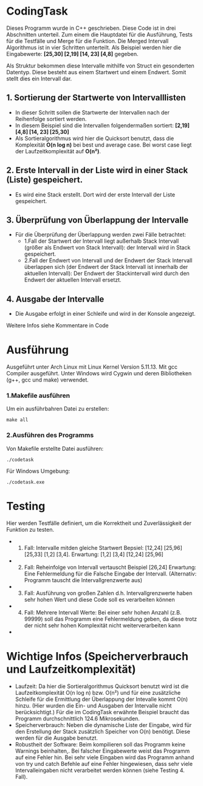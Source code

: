 # CodingTask

Dieses Programm wurde in C++ geschrieben. Diese Code ist in drei Abschnitten unterteil. Zum einem die Hauptdatei für die Ausführung, Tests für die Testfälle und Merge für die Funktion. Die Merged Intervall Algorithmus ist in vier Schritten unterteilt. Als Beispiel werden hier die Eingabewerte: **[25,30] [2,19] [14, 23] [4,8]** gegeben.

Als Struktur bekommen diese Intervalle mithilfe von Struct ein gesonderten Datentyp. Diese besteht aus einem Startwert und einem Endwert. Somit stellt dies ein Intervall dar.

## 1. Sortierung der Startwerte von Intervalllisten
* In dieser Schritt sollen die Startwerte der Intervallen nach der Reihenfolge sortiert werden. 
* In diesem Beispiel sind die Intervallen folgendermaßen sortiert: **[2,19] [4,8] [14, 23] [25,30]**
* Als Sortieralgorithmus wird hier die Quicksort benutzt, dass die Komplexität **O(n log n)** bei best und average case. Bei worst case liegt der Laufzeitkomplexität auf **O(n²)**.

## 2. Erste Intervall in der Liste wird in einer Stack (Liste) gespeichert. 
* Es wird eine Stack erstellt. Dort wird der erste Intervall der Liste gespeichert.

## 3. Überprüfung von Überlappung der Intervalle
* Für die Überprüfung der Überlappung werden zwei Fälle betrachtet:
   * 1.Fall der Startwert der Intervall liegt außerhalb Stack Intervall (größer als Endwert von Stack Intervall): der Intervall wird in Stack gespeichert.
   * 2.Fall der Endwert von Intervall und der Endwert der Stack Intervall überlappen sich (der Endwert der Stack Intervall ist innerhalb der aktuellen Intervall): Der Endwert der    Stackintervall wird durch den Endwert der aktuellen Intervall ersetzt.

## 4. Ausgabe der Intervalle
* Die Ausgabe erfolgt in einer Schleife und wird in der Konsole angezeigt.

Weitere Infos siehe Kommentare in Code


# Ausführung
Ausgeführt unter Arch Linux mit Linux Kernel Version 5.11.13. Mit gcc Compiler ausgeführt.
Unter Windows wird Cygwin und deren Bibliotheken (g++, gcc und make) verwendet.

### 1.Makefile ausführen
Um ein ausführbahren Datei zu erstellen:
``` 
make all
```
### 2.Ausführen des Programms
Von Makefile erstellte Datei ausführen:
``` 
./codetask
```
Für Windows Umgebung:
``` 
./codetask.exe
```
# Testing
Hier werden Testfälle definiert, um die Korrektheit und Zuverlässigkeit der Funktion zu testen.

* 1. Fall: Intervalle mitden gleiche Startwert Bepsiel: [12,24] [25,96] [25,33] [1,2] [3,4]. Erwartung: [1,2] [3,4] [12,24] [25,96]
* 2. Fall: Reheinfolge von Intervall vertauscht Beispiel [26,24] Erwartung: Eine Fehlermeldung für die Falsche Eingabe der Intervall. (Alternativ: Programm tauscht die Intervallgrenzwerte aus)
* 3. Fall: Ausführung von großen Zahlen d.h. Intervallgrenzwerte haben sehr hohen Wert und diese Code soll es verarbeiten können
* 4. Fall: Mehrere Intervall Werte: Bei einer sehr hohen Anzahl (z.B. 99999) soll das Programm eine Fehlermeldung geben, da diese trotz der nicht sehr hohen Komplexität nicht weiterverarbeiten kann
*
# Wichtige Infos (Speicherverbrauch und Laufzeitkomplexität)
* Laufzeit: Da hier die Sortieralgorithmus Quicksort benutzt wird ist die Laufzeitkomplexität O(n log n) bzw. O(n²) und für eine zusätzliche Schleife für die Ermittlung der Überlappung der Intevalle kommt O(n) hinzu. (Hier wurden die Ein- und Ausgaben der Intervalle nicht berücksichtigt.) Für die im CodingTask erwähnte Beispiel braucht das Programm durchschnittlich 124.6 Mikrosekunden.
* Speicherverbrauch: Neben die dynamische Liste der Eingabe, wird für den Erstellung der Stack zusätzlich Speicher von O(n) benötigt. Diese werden für die Ausgabe benutzt.
* Robustheit der Software: Beim kompilieren soll das Programm keine Warnings beinhalten,. Bei falscher Eingabewerte weist das Programm auf eine Fehler hin. Bei sehr viele Eingaben wird das Programm anhand von try und catch Befehle auf eine Fehler hingewiesen, dass sehr viele Intervalleingaben nicht verarbeitet werden können (siehe Testing 4. Fall).
